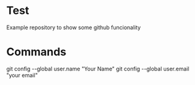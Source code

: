 # Test
Example repository to show some github funcionality

# Commands

git config --global user.name "Your Name"
git config --global user.email "your email"

